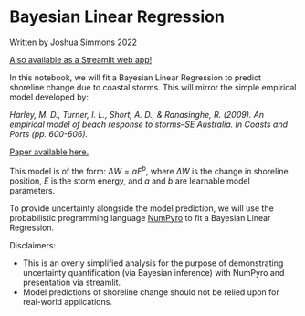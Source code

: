 # Bayesian Linear Regression

Written by Joshua Simmons 2022

[Also available as a Streamlit web app!](https://simmonsja-bayes-lr-shoreline-bayes-shore-streamlit-nrp8m3.streamlit.app)

In this notebook, we will fit a Bayesian Linear Regression to predict shoreline change due to coastal storms. This will mirror the simple empirical model developed by:

*Harley, M. D., Turner, I. L., Short, A. D., & Ranasinghe, R. (2009). An empirical model of beach response to storms–SE Australia. In Coasts and Ports (pp. 600-606).*

[Paper available here.](https://www.researchgate.net/profile/Mitchell-Harley/publication/267506992_An_empirical_model_of_beach_response_to_storms_-_SE_Australia/links/5cd8eb9f458515712ea6801f/An-empirical-model-of-beach-response-to-storms-SE-Australia.pdf)

This model is of the form: $\Delta W=aE^b$, where $\Delta W$ is the change in shoreline position, $E$ is the storm energy, and $a$ and $b$ are learnable model parameters.

To provide uncertainty alongside the model prediction, we will use the probabilistic programming language [NumPyro](https://numpyro.readthedocs.io/en/stable/) to fit a Bayesian Linear Regression.

Disclaimers:

- This is an overly simplified analysis for the purpose of demonstrating uncertainty quantification (via Bayesian inference) with NumPyro and presentation via streamlit.
- Model predictions of shoreline change should not be relied upon for real-world applications.